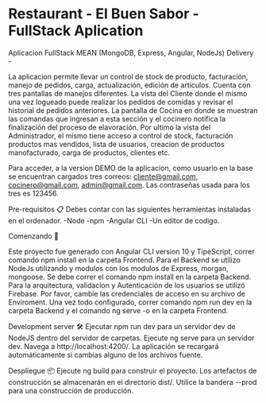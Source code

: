 # Restaurant - El Buen Sabor - FullStack Aplication

Aplicacion FullStack MEAN (MongoDB, Express, Angular, NodeJs) Delivery - 

La aplicacion permite llevar un control de stock de producto, facturación, manejo de pedidos, carga, actualización, edición de articulos. Cuenta con tres pantallas de manejos diferentes. La vista del Cliente donde el mismo una vez logueado puede realizar los pedidos de comidas y revisar el historial de pedidos anteriores. La pantalla de Cocina en donde se muestran las comandas que ingresan a esta sección y el cocinero notifica la finalización del proceso de elavoración. Por ultimo la vista del Administrador, el mismo tiene acceso a control de stock, facturación productos mas vendidos, lista de usuarios, creacion de productos manofacturado, carga de productos, clientes etc.

Para acceder, a la version DEMO de la aplicacion, como usuario en la base se encuentran cargados tres correos: 
cliente@gmail.com, cocinero@gmail.com, admin@gmail.com. Las contraseñas usada para los tres es 123456.

Pre-requisitos 📋
Debes contar con las siguientes herramientas instaladas en el ordenador.
-Node
-npm
-Angular CLI
-Un editor de codigo.

Comenzando 🚀

Este proyecto fue generado con Angular CLI version 10 y TipeScript, correr comando npm install en la carpeta Frontend. Para el Backend se utilizo NodeJs utilizando y modulos con los modulos de Express, morgan, mongoose. Se debe correr el comando npm install en la carpeta Backend.
Para la arquitectura, validacion y Autenticación de los usuarios se utilizó Firebase. Por favor, cambie las credenciales de acceso en su archivo de Enviroment.
Una vez todo configurado, correr comando npm run dev en la carpeta Backend y el comando ng serve -o en la carpeta Frontend.

Development server 🛠️
Ejecutar npm run dev para un servidor dev de NodeJS dentro del servidor de carpetas. Ejecute ng serve para un servidor dev. Navega a http://localhost:4200/. La aplicación se recargará automáticamente si cambias alguno de los archivos fuente.

Despliegue 📦
Ejecute ng build para construir el proyecto. Los artefactos de construcción se almacenarán en el directorio dist/. Utilice la bandera --prod para una construcción de producción.
